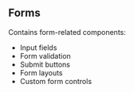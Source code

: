 ## Forms
Contains form-related components:
- Input fields
- Form validation
- Submit buttons
- Form layouts
- Custom form controls
